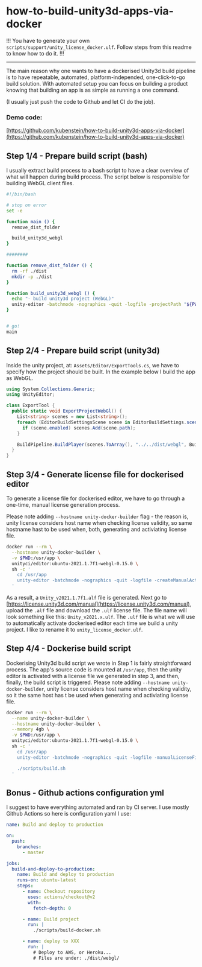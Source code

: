 # how-to-build-unity3d-apps-via-docker

!!! You have to generate your own `scripts/support/unity_license_docker.ulf`. Follow steps from this readme to know how to do it. !!!

-----

The main reason why one wants to have a dockerised Unity3d build pipeline is to have repeatable, automated, platform-independed, one-click-to-go build solution.
With automated setup you can focus on building a product knowing that building an app is as simple as running a one command.

(I usually just push the code to Github and let CI do the job).

### Demo code:

[https://github.com/kubenstein/how-to-build-unity3d-apps-via-docker](https://github.com/kubenstein/how-to-build-unity3d-apps-via-docker)

## Step 1/4 - Prepare build script (bash)
I usually extract build process to a bash script to have a clear overview of what will happen during build process. The script below is responsible for building WebGL client files.

```bash
#!/bin/bash

# stop on error
set -e

function main () {
  remove_dist_folder

  build_unity3d_webgl
}

########

function remove_dist_folder () {
  rm -rf ./dist
  mkdir -p ./dist
}

function build_unity3d_webgl () {
  echo "- build unity3d project (WebGL)"
  unity-editor -batchmode -nographics -quit -logfile -projectPath "${PWD}/src/unity3d" -executeMethod ExportTool.ExportProjectWebGl
}


# go!
main

```

## Step 2/4 - Prepare build script (unity3d)
Inside the unity project, at: `Assets/Editor/ExportTools.cs`, we have to specify how the project should be built. In the example below I build the app as WebGL.

```c#
using System.Collections.Generic;
using UnityEditor;

class ExportTool {
  public static void ExportProjectWebGl() {
    List<string> scenes = new List<string>();
    foreach (EditorBuildSettingsScene scene in EditorBuildSettings.scenes) {
      if (scene.enabled) scenes.Add(scene.path);
    }

    BuildPipeline.BuildPlayer(scenes.ToArray(), "../../dist/webgl", BuildTarget.WebGL, BuildOptions.None);
  }
}
```

## Step 3/4 - Generate license file for dockerised editor
To generate a license file for dockerised editor, we have to go through a one-time, manual license generation process.

Please note adding `--hostname unity-docker-builder` flag - the reason is, unity license considers host name when checking license validity, so same hostname hast to be used when, both, generating and activiating license file.
```bash
docker run --rm \
  --hostname unity-docker-builder \
  -v $PWD:/usr/app \
  unityci/editor:ubuntu-2021.1.7f1-webgl-0.15.0 \
  sh -c '
    cd /usr/app
    unity-editor -batchmode -nographics -quit -logfile -createManualActivationFile
  '
```
As a result, a `Unity_v2021.1.7f1.alf` file is generated.
Next go to [https://license.unity3d.com/manual](https://license.unity3d.com/manual), upload the `.alf` file and download the `.ulf` license file. The file name will look something like this: `Unity_v2021.x.ulf`. The `.ulf` file is what we will use to automatically activate dockerised editor each time we build a unity project. I like to rename it to `unity_license_docker.ulf`.


## Step 4/4 - Dockerise build script
Dockerising Unity3d build script we wrote in Step 1 is fairly straightforward process. The app's source code is mounted at `/usr/app`, then the unity editor is activated with a license file we generated in step 3, and then, finally, the build script is triggered.
Please note adding `--hostname unity-docker-builder`, unity license considers host name when checking validity, so it the same host has t be used when generating and activiating license file.

```bash
docker run --rm \
  --name unity-docker-builder \
  --hostname unity-docker-builder \
  --memory 4gb \
  -v $PWD:/usr/app \
  unityci/editor:ubuntu-2021.1.7f1-webgl-0.15.0 \
  sh -c '
    cd /usr/app
    unity-editor -batchmode -nographics -quit -logfile -manualLicenseFile ./scripts/support/unity_license_docker.ulf

    ./scripts/build.sh
  '
```

## Bonus - Github actions configuration yml

I suggest to have everything automated and ran by CI server. I use mostly Github Actions so here is configuration yaml I use:

```yml
name: Build and deploy to production

on:
  push:
    branches:
      - master

jobs:
  build-and-deploy-to-production:
    name: Build and deploy to production
    runs-on: ubuntu-latest
    steps:
      - name: Checkout repository
        uses: actions/checkout@v2
        with:
          fetch-depth: 0

      - name: Build project
        run: |
          ./scripts/build-docker.sh

      - name: deploy to XXX
        run: |
          # Deploy to AWS, or Heroku...
          # Files are under: ./dist/webgl/
```
